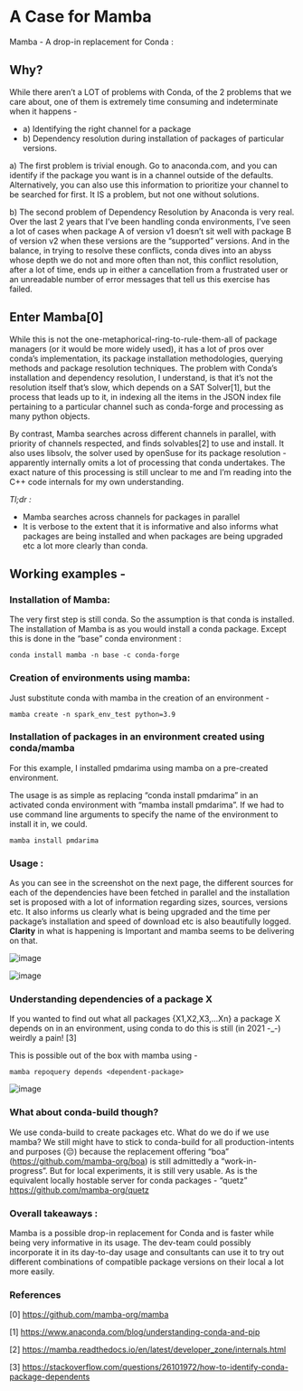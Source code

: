 # A Case for Mamba

Mamba - A drop-in replacement for Conda :

## **Why?**

While there aren’t a LOT of problems with Conda, of the 2 problems that we care about, one of them is extremely time consuming and indeterminate when it happens - 

- a) Identifying the right channel for a package
- b) Dependency resolution during installation of packages of particular versions. 

a) The first problem is trivial enough. Go to anaconda.com, and you can identify if the package you want is in a channel outside of the defaults. Alternatively, you can also use this information to prioritize your channel to be searched for first. It IS a problem, but not one without solutions.

b) The second problem of Dependency Resolution by Anaconda is very real. Over the last 2 years that I’ve been handling conda environments, I’ve seen a lot of cases when package A of version v1 doesn’t sit well with package B of version v2 when these versions are the “supported” versions. And in the balance, in trying to resolve these conflicts, conda dives into an abyss whose depth we do not and more often than not, this conflict resolution, after a lot of time, ends up in either a cancellation from a frustrated user or an unreadable number of error messages that tell us this exercise has failed.



## Enter Mamba[0]

While this is not the one-metaphorical-ring-to-rule-them-all of package managers (or it would be more widely used), it has a lot of pros over conda’s implementation, its package installation methodologies, querying methods and package resolution techniques.
The problem with Conda’s installation and dependency resolution, I understand, is that it’s not the resolution itself that’s slow, which depends on a SAT Solver[1], but the process that leads up to it, in indexing all the items in the JSON index file pertaining to a particular channel such as conda-forge and processing as many python objects. 

By contrast, Mamba searches across different channels in parallel, with priority of channels respected, and finds solvables[2] to use and install. It also uses libsolv, the solver used by openSuse for its package resolution - apparently internally omits a lot of processing that conda undertakes. The exact nature of this processing is still unclear to me and I’m reading into the C++ code internals for my own understanding.

_Tl;dr :_
- Mamba searches across channels for packages in parallel
- It is verbose to the extent that it is informative and also informs what packages are being installed and when packages are being upgraded etc a lot more clearly than conda.

## Working examples - 

### Installation of Mamba:

The very first step is still conda. So the assumption is that conda is installed. The installation of Mamba is as you would install a conda package. 
Except this is done in the “base” conda environment : 

`conda install mamba -n base -c conda-forge`


### Creation of environments using mamba: 

Just substitute conda with mamba in the creation of an environment -

`mamba create -n spark_env_test python=3.9`


### Installation of packages in an environment created using conda/mamba

For this example, I installed pmdarima using mamba on a pre-created environment. 

The usage is as simple as replacing “conda install pmdarima” in an activated conda environment with “mamba install pmdarima”. If we had to use command line arguments to specify the name of the environment to install it in, we could.

`mamba install pmdarima`



### Usage : 

As you can see in the screenshot on the next page, the different sources for each of the dependencies have been fetched in parallel and the installation set is proposed with a lot of information regarding sizes, sources, versions etc. It also informs us clearly what is being upgraded and the time per package’s installation and speed of download etc is also beautifully logged. 
**Clarity** in what is happening is Important and mamba seems to be delivering on that. 


![image](https://user-images.githubusercontent.com/342533/163648507-76c37fed-e52a-4b38-9b19-d080d3b44969.png)

![image](https://user-images.githubusercontent.com/342533/163648514-8f6b1b36-7ec9-4c43-a192-c5ad9b4b54d6.png)


### Understanding dependencies of a package X

If you wanted to find out what all packages {X1,X2,X3,...Xn} a package X depends on in an environment, using conda to do this is still (in 2021 -_-) weirdly a pain! [3]

This is possible out of the box with mamba using - 

`mamba repoquery depends <dependent-package>`

![image](https://user-images.githubusercontent.com/342533/163648520-90dab58c-6802-4d07-ace8-055d200f06e3.png)



### What about conda-build though?

We use conda-build to create packages etc. What do we do if we use mamba? We still might have to stick to conda-build for all production-intents and purposes (😔) because the replacement offering “boa” (https://github.com/mamba-org/boa) is still admittedly a “work-in-progress”. But for local experiments, it is still very usable. 
As is the equivalent locally hostable server for conda packages - “quetz” https://github.com/mamba-org/quetz


### Overall takeaways :

Mamba is a possible drop-in replacement for Conda and is faster while being very informative in its usage.
The dev-team could possibly incorporate it in its day-to-day usage and consultants can use it to try out different combinations of compatible package versions on their local a lot more easily. 


### References

[0] https://github.com/mamba-org/mamba

[1]  https://www.anaconda.com/blog/understanding-conda-and-pip

[2] https://mamba.readthedocs.io/en/latest/developer_zone/internals.html

[3] https://stackoverflow.com/questions/26101972/how-to-identify-conda-package-dependents



